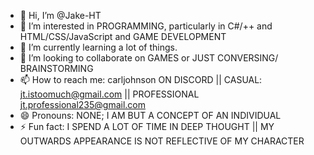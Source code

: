 - 👋 Hi, I’m @Jake-HT
- 👀 I’m interested in PROGRAMMING, particularly in C#/++ and HTML/CSS/JavaScript and GAME DEVELOPMENT
- 🌱 I’m currently learning a lot of things.
- 💞️ I’m looking to collaborate on GAMES or JUST CONVERSING/ BRAINSTORMING
- 📫 How to reach me: carljohnson ON DISCORD || CASUAL: jt.istoomuch@gmail.com || PROFESSIONAL jt.professional235@gmail.com
- 😄 Pronouns: NONE; I AM BUT A CONCEPT OF AN INDIVIDUAL
- ⚡ Fun fact: I SPEND A LOT OF TIME IN DEEP THOUGHT || MY OUTWARDS APPEARANCE IS NOT REFLECTIVE OF MY CHARACTER

<!---
Jake-HT/Jake-HT is a ✨ special ✨ repository because its `README.md` (this file) appears on your GitHub profile.
You can click the Preview link to take a look at your changes.
--->

